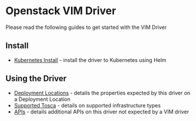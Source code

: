 # Openstack VIM Driver

Please read the following guides to get started with the VIM Driver

## Install

- [Kubernetes Install](./install_with_helm.md) - install the driver to Kubernetes using Helm

## Using the Driver

- [Deployment Locations](./deployment_locations.md) - details the properties expected by this driver on a Deployment Location
- [Supported Tosca](./supported_tosca.md) - details on supported infrastructure types
- [APIs](./apis.md) - details additional APIs on this driver not expected by a VIM driver
